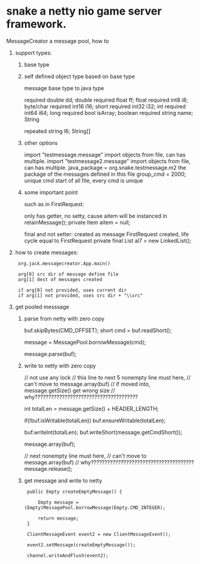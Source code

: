 # snake a netty nio game server framework.

MessageCreator a message pool, how to

1. support types: 
	
	1. base type
	2. self defined object type based on base type

		message base type			to			java type


		required double 	dd;				double
		required float 	ff;					float
		required int8 	i8;					byte/char
		required int16 	i16;				short
		required int32 	i32;				int
		required int64 	i64;				long
		required bool 	isArray;			boolean
		required string 	name;			String
		
		repeated string 	l6;		 		String[]
	
	
	3. other options
	
		import "testmessage.message"					import objects from file, can has multiple.
		import "testmessage2.message"					import objects from file, can has multiple.
		java_package = org.snake.testmessage.m2			the package of the messages defined in this file
		group_cmd = 2000;								unique cmd start of all file, every cmd is unique
		
	4. some important point
	
		such as in FirstRequest:
		
		only has getter, no setty, cause aitem will be instanced in retainMessage();
		private Item aitem = null; 
		
		final and not setter: created as message FirstRequest created, life cycle equal to FirstRequest
		private final List<Item> al7 = new LinkedList<Item>();
		
		
2. how to create messages:

		org.jack.messagecreator.App.main()
		
		arg[0] src dir of message define file
		arg[1] dest of messages created
		
		if arg[0] not provided, uses current dir
		if arg[1] not provided, uses src dir + "\\src"
		
3. get pooled messsage

	1. parse from netty with zero copy

		buf.skipBytes(CMD_OFFSET);
		short cmd = buf.readShort();

		message = MessagePool.borrowMessage(cmd);
		
		message.parse(buf);
		
	2. write to netty with zero copy
	
		// not use any lock
		// this line to next 5 nonempty line must here, 
		// can't move to message.array(buf)
		// if moved into, message.getSize() get wrong size
		// why??????????????????????????????????????

		int totalLen = message.getSize() + HEADER_LENGTH;
		
		if(!buf.isWritable(totalLen))
			buf.ensureWritable(totalLen);
		
		buf.writeInt(totalLen);
		buf.writeShort(message.getCmdShort());
		
		message.array(buf);

		// next nonempty line must here, 
		// can't move to message.array(buf)
		// why??????????????????????????????????????
		message.release();
		
		
	3. get message and write to netty
	
	
		    public Empty createEmptyMessage() {
    	
				Empty message = (Empty)MessagePool.borrowMessage(Empty.CMD_INTEGER);
				
				return message;
			}
	
		    ClientMessageEvent event2 = new ClientMessageEvent();
	    	
	    	event2.setMessage(createEmptyMessage());
	    	
	    	channel.writeAndFlush(event2);